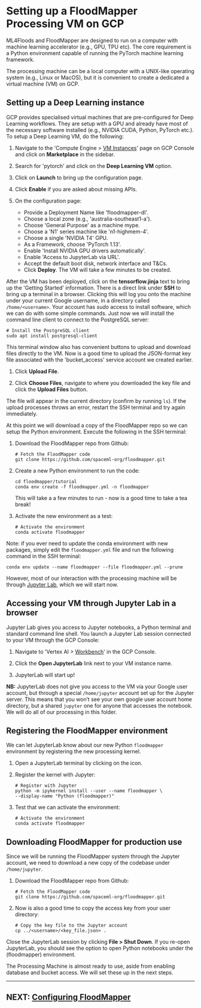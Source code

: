 # Setting up a FloodMapper Processing VM on GCP

ML4Floods and FloodMapper are designed to run on a computer with
machine learning accelerator (e.g., GPU, TPU etc). The core requirement
is a Python environment capable of running the PyTorch machine
learning framework.

The processing machine can be a local computer with a UNIX-like
operating system (e.g., Linux or MacOS), but it is convenient to
create a dedicated a virtual machine (VM) on GCP.

## Setting up a Deep Learning instance

GCP provides specialised virtual machines that are pre-configured for
Deep Learning workflows. They are setup with a GPU and already have
most of the necessary software installed (e.g., NVIDIA CUDA, Python,
PyTorch etc.). To setup a Deep Learning VM, do the following:

 1. Navigate to the 'Compute Engine > [VM
    Instances](https://console.cloud.google.com/compute/instances)'
    page on GCP Console and click on **Marketplace** in the sidebar.

 1. Search for 'pytorch' and click on the **Deep Learning VM** option.

 1. Click on **Launch** to bring up the configuration page.

 1. Click **Enable** if you are asked about missing APIs.

 1. On the configuration page:
     * Provide a Deployment Name like 'floodmapper-dl'.
     * Choose a local zone (e.g., 'australia-southeast1-a').
     * Choose 'General Purpose' as a machine mype.
     * Choose a 'N1' series machine like 'n1-highmem-4'.
     * Choose a single 'NVIDIA T4' GPU.
     * As a Framework, choose 'PyTorch 1.13'.
     * Enable 'Install NVIDIA GPU drivers automatically'.
     * Enable 'Access to JupyterLab via URL'.
     * Accept the default boot disk, network interface and T&Cs.
     * Click **Deploy**. The VM will take a few minutes to be created.

After the VM has been deployed, click on the **tensorflow.jinja** text
to bring up the 'Getting Started' information. There is a direct link
under **SSH** to bring up a terminal in a browser. Clicking this will
log you onto the machine under your current Google username, in a
directory called ```/home/<username>```. Your account has *sudo*
access to install software, which we can do with some simple
commands. Just now we will install the command line client to connect
to the PostgreSQL server:

```
# Install the PostgreSQL client
sudo apt install postgresql-client
```

This terminal window also has convenient buttons to upload and
download files directly to the VM. Now is a good time to upload the
JSON-format key file associated with the 'bucket_access' service
account we created earlier.

 1. Click **Upload File**.

 1. Click **Choose Files**, navigate to where you downloaded the key
 file and click the **Upload Files** button.

The file will appear in the current directory (confirm by running
```ls```). If the upload processes throws an error, restart the SSH
terminal and try again immediately.

At this point we will download a copy of the FloodMapper repo so we
can setup the Python environment. Execute the following in the
SSH terminal:

 1. Download the FloodMapper repo from Github:
     ```
     # Fetch the FloodMapper code
     git clone https://github.com/spaceml-org/floodmapper.git
     ```

 1. Create a new Python environment to run the code:
     ```
     cd floodmapper/tutorial
     conda env create -f floodmapper.yml -n floodmapper
     ```
     This will take a a few minutes to run - now is a good time to
     take a tea break!

 1. Activate the new environment as a test:
     ```
     # Activate the environment
     conda activate floodmapper
     ```

Note: if you ever need to update the conda environment with new
packages, simply edit the ```floodmapper.yml``` file and run the
following command in the SSH terminal:

```
conda env update --name floodmapper --file floodmapper.yml --prune
```


However, most of our interaction with the processing machine will be
through [Jupyter Lab](https://jupyter.org/), which we will start now.


## Accessing your VM through Jupyter Lab in a browser

Jupyter Lab gives you access to Jupyter notebooks, a Python terminal
and standard command line shell. You launch a Jupyter Lab session
connected to your VM through the GCP Console:

 1. Navigate to 'Vertex AI >
    [Workbench](https://console.cloud.google.com/vertex-ai/workbench)'
    in the GCP Console.
 1. Click the **Open JupyterLab** link next to your VM instance name.

 1. JupyterLab will start up!

**NB:** JupyterLab does not give you access to the VM via your Google
user account, but through a special ```/home/jupyter``` account set up
for the Jupyter server. This means that you won’t see your own google
user account home directory, but a shared ```jupyter``` one for anyone
that accesses the notebook. We will do all of our processing in this
folder.


## Registering the FloodMapper environment

We can let JupyterLab know about our new Python ```floodmapper```
environment by registering the new processing kernel.


 1. Open a JupyterLab terminal by clicking on the icon.

 1. Register the kernel with Jupyter:

     ```
     # Register with Jupyter
     python -m ipykernel install --user --name floodmapper \
     --display-name "Python (floodmapper)"
     ```

 1. Test that we can activate the environment:
     ```
     # Activate the environment
     conda activate floodmapper
     ```

## Downloading FloodMapper for production use

Since we will be running the FloodMapper system through the Jupyter
account, we need to download a new copy of the codebase under
```/home/jupyter```.


 1. Download the FloodMapper repo from Github:
     ```
     # Fetch the FloodMapper code
     git clone https://github.com/spaceml-org/floodmapper.git
     ```
 1. Now is also a good time to copy the access key from your user directory:
     ```
     # Copy the key file to the Jupyter account
     cp ../<username>/<key_file.json> .
     ```

Close the JupyterLab session by clicking **File > Shut Down**. If you
re-open JupyterLab, you should see the option to open Python notebooks
under the (floodmapper) environment.


The Processing Machine is almost ready to use, aside from enabling
database and bucket access. We will set these up in the next steps.

---

## NEXT: [Configuring FloodMapper](02c_SETUP_CONFIGURATION.md)
